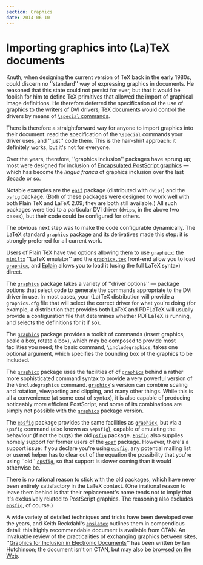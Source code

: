 ```yaml
---
section: Graphics
date: 2014-06-10
---
```


# Importing graphics into (La)TeX documents

Knuth, when designing the current version of TeX back in the early
1980s, could discern no ''standard'' way of expressing graphics in
documents.  He reasoned that this state could not persist for ever,
but that it would be foolish for him to define TeX primitives that
allowed the import of graphical image definitions.  He therefore
deferred the specification of the use of graphics to the writers of
DVI drivers; TeX documents would control the drivers by
means of 
[`\special` commands](FAQ-specials.md).

There is therefore a straightforward way for anyone to import graphics
into their document: read the specification of the `\special`
commands your driver uses, and ''just'' code them.  This is the
hair-shirt approach: it definitely works, but it's not for everyone.

Over the years, therefore, ''graphics inclusion'' packages have sprung
up; most were designed for inclusion of
[Encapsulated PostScript graphics](FAQ-eps.md)&nbsp;&mdash;
which has become the _lingua franca_ of graphics inclusion over
the last decade or so.

Notable examples are the [`epsf`](https://ctan.org/pkg/epsf) package (distributed with
`dvips`) and the [`psfig`](https://ctan.org/pkg/psfig) package.  (Both of these
packages were designed to work well with both Plain TeX and
LaTeX 2.09; they are both still available.)  All such packages were
tied to a particular DVI driver (`dvips`, in
the above two cases), but their code could be configured for others.

The obvious next step was to make the code configurable dynamically.
The LaTeX standard [`graphics`](https://ctan.org/pkg/graphics) package and its derivatives
made this step: it is strongly preferred for all current work.

Users of Plain TeX have two options allowing them to use
[`graphicx`](https://ctan.org/pkg/graphicx): the [`miniltx`](https://ctan.org/pkg/miniltx) ''LaTeX emulator'' and
the [`graphicx.tex`](https://ctan.org/pkg/graphics-pln) front-end allow you to load
[`graphicx`](https://ctan.org/pkg/graphicx), and [Eplain](FAQ-eplain.md) allows you to load
it (using the full LaTeX syntax) direct.

The [`graphics`](https://ctan.org/pkg/graphics) package takes a variety of ''driver
options''&nbsp;&mdash; package options that select code to generate the
commands appropriate to the DVI driver in use.  In most cases,
your (La)TeX distribution will provide a `graphics.cfg` file
that will select the correct driver for what you're doing (for
example, a distribution that provides both LaTeX and PDFLaTeX
will usually provide a configuration file that determines whether
PDFLaTeX is running, and selects the definitions for it if so).

The [`graphics`](https://ctan.org/pkg/graphics) package provides a toolkit of commands (insert
graphics, scale a box, rotate a box), which may be composed to provide
most facilities you need; the basic command, `\includegraphics`,
takes one optional argument, which specifies  the bounding box of the
graphics to be included.

The [`graphicx`](https://ctan.org/pkg/graphicx) package uses the facilities of of
[`graphics`](https://ctan.org/pkg/graphics) behind a rather more sophisticated command syntax
to provide a very powerful version of the `\includegraphics`
command.  [`graphicx`](https://ctan.org/pkg/graphicx)'s version can combine scaling and
rotation, viewporting and clipping, and many other things.  While this
is all a convenience (at some cost of syntax), it is also capable of
producing noticeably more efficient PostScript, and some of its
combinations are simply not possible with the [`graphics`](https://ctan.org/pkg/graphics)
package version.

The [`epsfig`](https://ctan.org/pkg/epsfig) package provides the same facilities as
[`graphicx`](https://ctan.org/pkg/graphicx), but via a `\psfig` command (also known as
`\epsfig`), capable of emulating
the behaviour (if not the bugs) the old [`psfig`](https://ctan.org/pkg/psfig) package.
[`Epsfig`](https://ctan.org/pkg/Epsfig) also supplies homely support for former users of the
[`epsf`](https://ctan.org/pkg/epsf) package.  However, there's a support issue: if you
declare you're using [`epsfig`](https://ctan.org/pkg/epsfig), any potential mailing list or
usenet helper has to clear out of the equation the possibility that
you're using ''old'' [`epsfig`](https://ctan.org/pkg/epsfig), so that support is slower
coming than it would otherwise be.

There is no rational reason to stick with the old packages, which have
never been entirely satisfactory in the LaTeX context. (One
irrational reason to leave them behind is that their replacement's
name tends not to imply that it's exclusively related to PostScript
graphics.  The reasoning also excludes [`epsfig`](https://ctan.org/pkg/epsfig), of course.)

A wide variety of detailed techniques and tricks have been developed
over the years, and Keith Reckdahl's [`epslatex`](https://ctan.org/pkg/epslatex) outlines them
in compendious detail: this highly recommendable document is available
from CTAN.  An invaluable review of the practicalities of
exchanging graphics between sites,
''[Graphics for Inclusion in Electronic Documents](http://silas.psfc.mit.edu/elec_fig/elec_figures.pdf)''
has been written by Ian Hutchinson; the document isn't on CTAN,
but may also be
[browsed on the Web](http://silas.psfc.mit.edu/elec_fig/).

